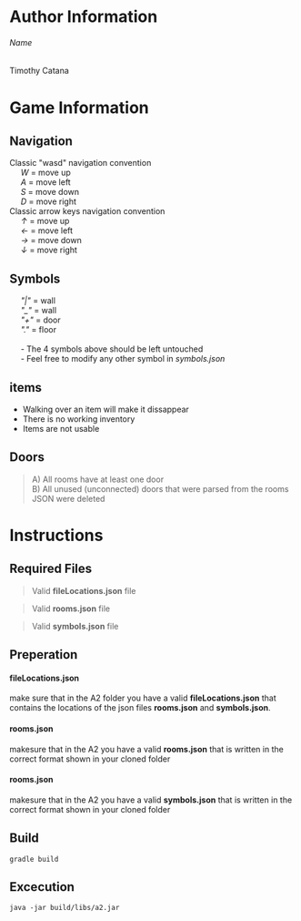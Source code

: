 # Author Information

###### Name
Timothy Catana

# Game Information

## Navigation

Classic "wasd" navigation convention<br>
&nbsp; &nbsp; &nbsp;*W* = move up<br>
&nbsp; &nbsp; &nbsp;*A* = move left<br>
&nbsp; &nbsp; &nbsp;*S* = move down<br>
&nbsp; &nbsp; &nbsp;*D* = move right
<br>
Classic arrow keys navigation convention<br>
&nbsp; &nbsp; &nbsp;*↑* = move up<br>
&nbsp; &nbsp; &nbsp;*←* = move left<br>
&nbsp; &nbsp; &nbsp;*→* = move down<br>
&nbsp; &nbsp; &nbsp;*↓* = move right

## Symbols

&nbsp; &nbsp; &nbsp;*"|"* = wall<br>
&nbsp; &nbsp; &nbsp;*"_"* = wall<br>
&nbsp; &nbsp; &nbsp;*"+"* = door<br>
&nbsp; &nbsp; &nbsp;*"."* = floor
<br>
<br>
&nbsp; &nbsp; &nbsp;- The 4 symbols above should be left untouched
<br>
&nbsp; &nbsp; &nbsp;- Feel free to modify any other symbol in *symbols.json*

## items

- Walking over an item will make it dissappear
- There is no working inventory
- Items are not usable

## Doors
> A) All rooms have at least one door                     
> B) All unused (unconnected) doors that were parsed from the rooms JSON were deleted  

# Instructions 

## Required Files
> Valid **fileLocations.json** file     

> Valid **rooms.json** file     

> Valid **symbols.json** file

## Preperation

#### fileLocations.json
make sure that in the A2 folder you have a valid **fileLocations.json** that contains the locations of the json files **rooms.json** and **symbols.json**.  

#### rooms.json
makesure that in the A2 you have a valid **rooms.json** that is written in the correct format shown in your cloned folder

#### rooms.json
makesure that in the A2 you have a valid **symbols.json** that is written in the correct format shown in your cloned folder

## Build
`gradle build`

## Excecution
`java -jar build/libs/a2.jar`
